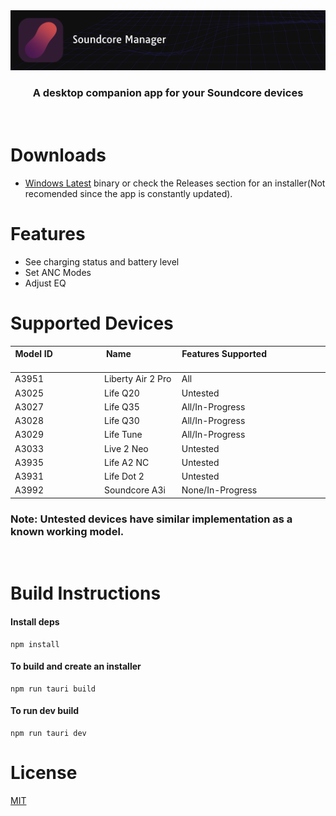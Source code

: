 <img src=".github/splash.png" alt="Tauri" />


<h3 align="center">
 A desktop companion app for your Soundcore devices
</h3>
<br>

# Downloads
* [Windows Latest](https://nightly.link/gmallios/SoundcoreManager/workflows/push/master/SoundcoreManager-windows-latest.exe.zip) binary or check the Releases section for an installer(Not recomended since the app is constantly updated).


# Features
- See charging status and battery level 
- Set ANC Modes
- Adjust EQ

# Supported Devices

| Model ID &nbsp; &nbsp; &nbsp; &nbsp; &nbsp; &nbsp; &nbsp; &nbsp; &nbsp; &nbsp; &nbsp; &nbsp; &nbsp; &nbsp;| Name  &nbsp; &nbsp; &nbsp;&nbsp; &nbsp; &nbsp; &nbsp; &nbsp; &nbsp; &nbsp; &nbsp; &nbsp; | Features Supported &nbsp; &nbsp; &nbsp;&nbsp; &nbsp; &nbsp; &nbsp; &nbsp; &nbsp; &nbsp; &nbsp; &nbsp; &nbsp; &nbsp; &nbsp; &nbsp; &nbsp; &nbsp; &nbsp; &nbsp; &nbsp; |
|----------|-------------------|--------------------|
| A3951    |Liberty Air 2 Pro  | All                |
| A3025    |Life Q20           | Untested           |
| A3027    |Life Q35           | All/In-Progress    |
| A3028    |Life Q30           | All/In-Progress    |
| A3029    |Life Tune          | All/In-Progress    |
| A3033    |Live 2 Neo         | Untested           |
| A3935    |Life A2 NC         | Untested           |
| A3931    |Life Dot 2         | Untested           |
| A3992    |Soundcore A3i      | None/In-Progress   |

### Note: Untested devices have similar implementation as a known working model.
<br>

# Build Instructions

#### Install deps
```
npm install
```

#### To build and create an installer

```
npm run tauri build
```

#### To run dev build

```
npm run tauri dev
```




# License

[MIT](https://choosealicense.com/licenses/mit/)


